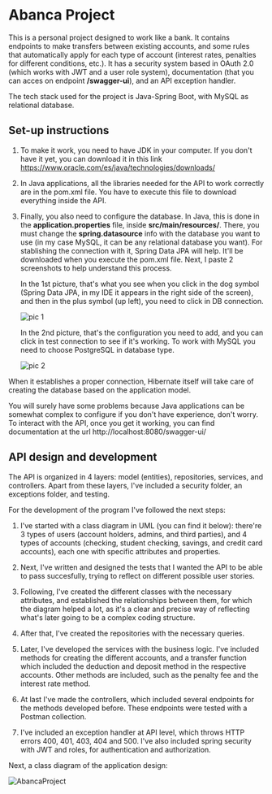 # Abanca Project

This is a personal project designed to work like a bank. It contains endpoints to make transfers between existing accounts, and some rules that automatically apply for each type of account (interest rates, penalties for different conditions, etc.). It has a security system based in OAuth 2.0 (which works with JWT and a user role system), documentation (that you can acces on endpoint __/swagger-ui__), and an API exception handler.

The tech stack used for the project is Java-Spring Boot, with MySQL as relational database. 



## Set-up instructions

1. To make it work, you need to have JDK in your computer. If you don't have it yet, you can download it in this link https://www.oracle.com/es/java/technologies/downloads/

2. In Java applications, all the libraries needed for the API to work correctly are in the pom.xml file. You have to execute this file to download everything inside the API.
   
3. Finally, you also need to configure the database. In Java, this is done in the __application.properties__ file, inside __src/main/resources/__. There, you must change the __spring.datasource__ info with the database you want to use (in my case MySQL, it can be any relational database you want). For stablishing the connection with it, Spring Data JPA will help. It'll be downloaded when you execute the pom.xml file. Next, I paste 2 screenshots to help understand this process.

   In the 1st picture, that's what you see when you click in the dog symbol (Spring Data JPA, in my IDE it appears in the right side of the screen), and then in the plus symbol (up left), you need to click in DB connection.
   
   ![pic 1](https://github.com/user-attachments/assets/7d4ac855-5443-464d-97a4-a683bf22522c)

   In the 2nd picture, that's the configuration you need to add, and you can click in test connection to see if it's working. To work with MySQL you need to choose PostgreSQL in database type.
   
   ![pic 2](https://github.com/user-attachments/assets/5c06f9fa-cd89-4a44-b6a6-c4615b50a227)

When it establishes a proper connection, Hibernate itself will take care of creating the database based on the application model.

You will surely have some problems because Java applications can be somewhat complex to configure if you don't have experience, don't worry. To interact with the API, once you get it working, you can find documentation at the url http://localhost:8080/swagger-ui/



## API design and development

The API is organized in 4 layers: model (entities), repositories, services, and controllers. Apart from these layers, I've included a security folder, an exceptions folder, and testing. 

For the development of the program I've followed the next steps:

1. I've started with a class diagram in UML (you can find it below): there're 3 types of users (account holders, admins, and third parties), and 4 types of accounts (checking, student checking, savings, and credit card accounts), each one with specific attributes and properties.

2. Next, I've written and designed the tests that I wanted the API to be able to pass succesfully, trying to reflect on different possible user stories.

3. Following, I've created the different classes  with the necessary attributes, and established the relationships between them, for which the diagram helped a lot, as it's a clear and precise way of reflecting what's later going to be a complex coding structure. 

4. After that, I've created the repositories with the necessary queries.

5. Later, I've developed the services with the business logic. I've included methods for creating the different accounts, and a transfer function which included the deduction and deposit method in the respective accounts. Other methods are included, such as the penalty fee and the interest rate method. 

6. At last I've made the controllers, which included several endpoints for the methods developed before. These endpoints were tested with a Postman collection. 

7. I've included an exception handler at API level, which throws HTTP errors 400, 401, 403, 404 and 500. I've also included spring security with JWT and roles, for authentication and authorization.

Next, a class diagram of the application design:

![AbancaProject](https://user-images.githubusercontent.com/104373456/200312489-3fc3ad20-8869-41c3-b312-98eed1be1acc.png)
